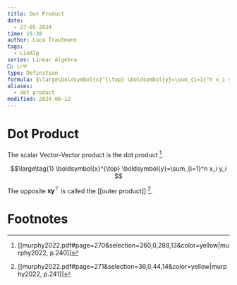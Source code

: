 ```yaml
---
title: Dot Product
date:
  - 27-05-2024
time: 15:38
author: Luca Trautmann
tags:
  - LinAlg
series: Linear Algebra
🍙: いや
type: Definition
formula: $\large\boldsymbol{x}^{\top} \boldsymbol{y}=\sum_{i=1}^n x_i y_i$
aliases:
  - dot product
modified: 2024-06-12
---
```

# Dot Product
The scalar Vector-Vector product is the dot product [^1]. 

$$\large\tag{1}
\boldsymbol{x}^{\top} \boldsymbol{y}=\sum_{i=1}^n x_i y_i
$$

The opposite $\mathbf{x}\mathbf{y}^\top$ is called the [[outer product]] [^2].
# Footnotes

[^1]: [[murphy2022.pdf#page=270&selection=260,0,288,13&color=yellow|murphy2022, p.240]]
[^2]: [[murphy2022.pdf#page=271&selection=36,0,44,14&color=yellow|murphy2022, p.241]]